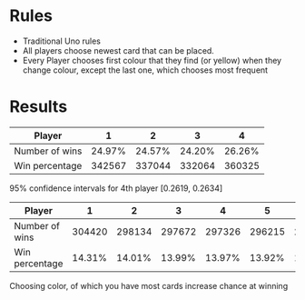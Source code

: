 # Rules #
* Traditional Uno rules
* All players choose newest card that can be placed.
* Every Player chooses first colour that they find (or yellow) when they change colour, except the last one, which chooses most frequent

# Results

Player | 1 | 2 | 3 | 4
-|- | - | - | -
Number of wins | 24.97% | 24.57% | 24.20% | 26.26%
Win percentage | 342567 | 337044 | 332064 | 360325

95% confidence intervals for 4th player [0.2619, 0.2634] 

Player | 1 | 2 | 3 | 4 | 5 | 6 | 7
-|- | - | - | - | - | - | - |
Number of wins | 304420 | 298134 | 297672 | 297326 | 296215 | 295008 | 339225
Win percentage | 14.31% | 14.01% | 13.99% | 13.97% | 13.92% | 13.86% | 15.94%

Choosing color, of which you have most cards increase chance at winning